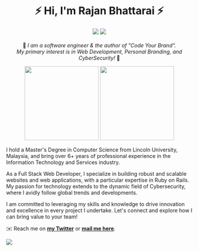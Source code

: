 <h1 align="center">⚡️ Hi, I'm Rajan Bhattarai ⚡️</h1>

<h4 align="center"><a href="https://cdrrazan.com"><img src="https://img.shields.io/badge/blog-%23FFA500.svg?&style=for-the-badge&logo=rss&logoColor=white"/></a> <a href="https://rajan.link/linkedin"><img src="https://img.shields.io/badge/linkedin-%230077B5.svg?&style=for-the-badge&logo=linkedin&logoColor=white"/></a>   </h4>

<p align="center">🔭 <i> I am a software engineer & the author of "Code Your Brand". </i> <br/> <i> My primary interest is in Web Development, Personal Branding, and CyberSecurity! </i> 🔭  </p> 

<p align="center">
  <img src="https://i.imgur.com/kYEXfRn.jpeg" width="200" /> 
  <img src="https://i.imgur.com/S8kB9Lj.jpeg" width="200" />
</p>

I hold a Master's Degree in Computer Science from Lincoln University, Malaysia, and bring over 6+ years of professional experience in the Information Technology and Services industry.

As a Full Stack Web Developer, I specialize in building robust and scalable websites and web applications, with a particular expertise in Ruby on Rails. My passion for technology extends to the dynamic field of Cybersecurity, where I avidly follow global trends and developments.

I am committed to leveraging my skills and knowledge to drive innovation and excellence in every project I undertake. Let's connect and explore how I can bring value to your team!

✉️ Reach me on **[my Twitter](https://x.com/cdrrazan)** or **[mail me here](mailto:rajan@rajanbhattarai.com)**.

![](https://visitor-badge.glitch.me/badge?page_id=cdrrazan)

